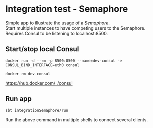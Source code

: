 # Integration test - Semaphore

Simple app to illustrate the usage of a _Semaphore_.     
Start multiple instances to have competing users to the Semaphore.    
Requires Consul to be listening to localhost:8500.

## Start/stop local Consul
```
docker run -d --rm -p 8500:8500 --name=dev-consul -e CONSUL_BIND_INTERFACE=eth0 consul
```

```
docker rm dev-consul
```
https://hub.docker.com/_/consul

## Run app
```
sbt integrationSemaphore/run
```
Run the above command in multiple shells to connect several clients. 